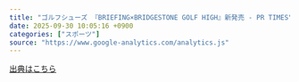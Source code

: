 ```yaml
---
title: "ゴルフシューズ 『BRIEFING×BRIDGESTONE GOLF HIGH』新発売 - PR TIMES"
date: 2025-09-30 10:05:16 +0900
categories: ["スポーツ"]
source: "https://www.google-analytics.com/analytics.js"
---
```


[出典はこちら](https://www.google-analytics.com/analytics.js)
